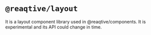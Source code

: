 # `@reaqtive/layout`

It is a layout component library used in @reaqtive/components.
It is experimental and its API could change in time.
